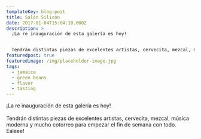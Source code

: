 ```yaml
---
templateKey: blog-post
title: Salón Silicón
date: 2017-01-04T15:04:10.000Z
description: >
  ¡La re inauguración de esta galería es hoy!


  Tendrán distintas piezas de excelentes artistas, cervecita, mezcal, música moderna y mucho cotorreo para empezar el fin de semana con todo. Ealeee! 
featuredpost: true
featuredimage: /img/placeholder-image.jpg
tags:
  - jamaica
  - green beans
  - flavor
  - tasting
---
```

¡La re inauguración de esta galería es hoy!\
\
Tendrán distintas piezas de excelentes artistas, cervecita, mezcal, música moderna y mucho cotorreo para empezar el fin de semana con todo. Ealeee!